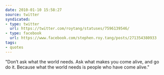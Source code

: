```yaml
---
date: 2010-01-10 15:58:27
source: twitter
syndicated:
- type: twitter
  url: https://twitter.com/roytang/statuses/7596139546/
- type: facebook
  url: https://www.facebook.com/stephen.roy.tang/posts/271354380933
tags:
- quotes
---
```


"Don’t ask what the world needs. Ask what makes you come alive, and go do it. Because what the world needs is people who have come alive."